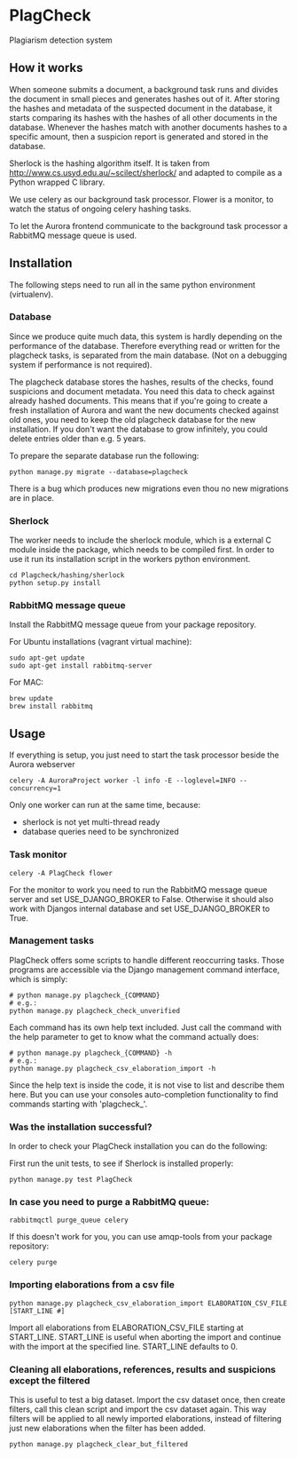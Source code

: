 # PlagCheck

Plagiarism detection system

## How it works

When someone submits a document, a background task runs and divides the document in small pieces and generates
hashes out of it. After storing the hashes and metadata of the suspected document in the database, it starts
comparing its hashes with the hashes of all other documents in the database. Whenever the hashes match with another
documents hashes to a specific amount, then a suspicion report is generated and stored in the database.

Sherlock is the hashing algorithm itself. It is taken from http://www.cs.usyd.edu.au/~scilect/sherlock/ and
adapted to compile as a Python wrapped C library.

We use celery as our background task processor. Flower is a monitor, to watch the status of ongoing celery
 hashing tasks.

To let the Aurora frontend communicate to the background task processor a RabbitMQ message queue is used.

## Installation

The following steps need to run all in the same python environment (virtualenv).

### Database

Since we produce quite much data, this system is hardly depending on the performance of the database. Therefore
everything read or written for the plagcheck tasks, is separated from the main database. (Not on a debugging system
 if performance is not required).

The plagcheck database stores the hashes, results of the checks, found suspicions and document metadata. You need this
data to check against already hashed documents. This means that if you're going to create a fresh installation of
Aurora and want the new documents checked against old ones, you need to keep the old plagcheck database for the
new installation.
If you don't want the database to grow infinitely, you could delete entries older than e.g. 5 years.

To prepare the separate database run the following:

    python manage.py migrate --database=plagcheck

There is a bug which produces new migrations even thou no new migrations are in place.

### Sherlock

The worker needs to include the sherlock module, which is a external C 
module inside the package, which needs to be compiled first. In order to use it
run its installation script in the workers python environment.

    cd Plagcheck/hashing/sherlock
    python setup.py install

### RabbitMQ message queue

Install the RabbitMQ message queue from your package repository.

For Ubuntu installations (vagrant virtual machine):

    sudo apt-get update
    sudo apt-get install rabbitmq-server
     
For MAC:

    brew update
    brew install rabbitmq

## Usage

If everything is setup, you just need to start the task processor beside the Aurora webserver

    celery -A AuroraProject worker -l info -E --loglevel=INFO --concurrency=1

Only one worker can run at the same time, because:
 - sherlock is not yet multi-thread ready
 - database queries need to be synchronized

### Task monitor

    celery -A PlagCheck flower

For the monitor to work you need to run the RabbitMQ message queue server
and set USE_DJANGO_BROKER to False. Otherwise
it should also work with Djangos internal database and set USE_DJANGO_BROKER to True.


### Management tasks

PlagCheck offers some scripts to handle different reoccurring tasks. Those programs are accessible via the Django
management command interface, which is simply:

    # python manage.py plagcheck_{COMMAND}
    # e.g.:
    python manage.py plagcheck_check_unverified

Each command has its own help text included. Just call the command with the help parameter to get to know what the
 command actually does:

    # python manage.py plagcheck_{COMMAND} -h
    # e.g.:
    python manage.py plagcheck_csv_elaboration_import -h

Since the help text is inside the code, it is not vise to list and describe them here. But you can use your consoles
auto-completion functionality to find commands starting with 'plagcheck_'.

### Was the installation successful?

In order to check your PlagCheck installation you can do the following:
  
First run the unit tests, to see if Sherlock is installed properly:

    python manage.py test PlagCheck

### In case you need to purge a RabbitMQ queue:

    rabbitmqctl purge_queue celery

If this doesn't work for you, you can use amqp-tools from your package repository:

    celery purge

### Importing elaborations from a csv file

    python manage.py plagcheck_csv_elaboration_import ELABORATION_CSV_FILE [START_LINE #]

Import all elaborations from ELABORATION_CSV_FILE starting at START_LINE.
START_LINE is useful when aborting the import and continue with the 
import at the specified line. START_LINE defaults to 0.

### Cleaning all elaborations, references, results and suspicions except the filtered

This is useful to test a big dataset. Import the csv dataset once, then create filters,
call this clean script and import the csv dataset again. This way filters will be applied to all
newly imported elaborations, instead of filtering just new elaborations when the filter has been added.

    python manage.py plagcheck_clear_but_filtered